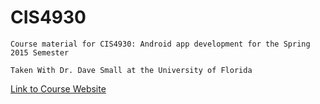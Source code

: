 # CIS4930
	Course material for CIS4930: Android app development for the Spring 2015 Semester
	
	Taken With Dr. Dave Small at the University of Florida
	
[Link to Course Website](http://cise.ufl.edu/~dts/android/)
